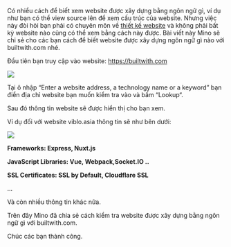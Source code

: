 Có nhiều cách để biết xem website được xây dựng bằng ngôn ngữ gì, ví dụ như bạn có thể view source lên để xem cấu trúc của website. Nhưng việc này đòi hỏi bạn phải có chuyên môn về [thiết kế website](https://mino.vn/thiet-ke-website/) và không phải bất kỳ website nào cũng có thể xem bằng cách này được. Bài viết này Mino sẽ chi sẻ cho các bạn cách để biết website được xây dựng ngôn ngữ gì nào với builtwith.com nhé.

Đầu tiên bạn truy cập vào website: https://builtwith.com

![](https://images.viblo.asia/a50871f3-12b4-4941-97c6-a65b2f6103ad.png)

Tại ô nhập “Enter a website address, a technology name or a keyword” bạn điền địa chỉ website bạn muốn kiểm tra vào và bấm “Lookup“.

Sau đó thông tin website sẽ được hiển thị cho bạn xem.

Ví dụ đối với website viblo.asia thông tin sẽ như bên dưới:

![](https://images.viblo.asia/7ee85f47-5a29-471c-87b0-02cc21ef28c1.png)

**Frameworks:  Express, Nuxt.js**

**JavaScript Libraries: Vue, Webpack,Socket.IO ..**

**SSL Certificates:  SSL by Default, Cloudflare SSL**

...

Và còn nhiều thông tin khác nữa.

Trên đây Mino đã chia sẻ cách kiểm tra website được xây dựng bằng ngôn ngữ gì với builtwith.com.

Chúc các bạn thành công.